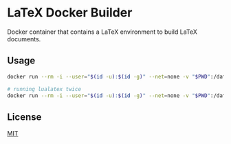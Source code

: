# LaTeX Docker Builder

Docker container that contains a LaTeX environment to build LaTeX documents.

## Usage

```bash
docker run --rm -i --user="$(id -u):$(id -g)" --net=none -v "$PWD":/data yawnwest/latexbuilder:latest lualatex main.tex

# running lualatex twice
docker run --rm -i --user="$(id -u):$(id -g)" --net=none -v "$PWD":/data yawnwest/latexbuilder:latest /bin/sh -c "lualatex main.tex && lualatex main.tex"
```

## License

[MIT](https://choosealicense.com/licenses/mit/)
